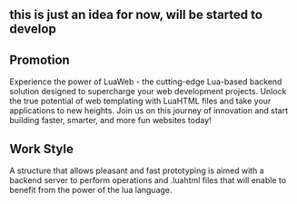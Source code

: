 
**this is just an idea for now, will be started to develop**
-

## Promotion
Experience the power of LuaWeb - the cutting-edge Lua-based backend solution designed to supercharge your web development projects. Unlock the true potential of web templating with LuaHTML files and take your applications to new heights. Join us on this journey of innovation and start building faster, smarter, and more fun websites today!

## Work Style
A structure that allows pleasant and fast prototyping is aimed with a backend server to perform operations and .luahtml files that will enable to benefit from the power of the lua language.


